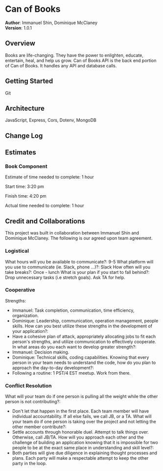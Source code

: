 # Can of Books

**Author**: Immanuel Shin, Dominique McClaney  
**Version**: 1.0.1

## Overview
<!-- Provide a high level overview of what this application is and why you are building it, beyond the fact that it's an assignment for this class. (i.e. What's your problem domain?) -->
Books are life-changing. They have the power to enlighten, educate, entertain, heal, and help us grow. Can of Books API is the back end portion of Can of Books. It handles any API and database calls.

## Getting Started
<!-- What are the steps that a user must take in order to build this app on their own machine and get it running? -->
Git

## Architecture
<!-- Provide a detailed description of the application design. What technologies (languages, libraries, etc) you're using, and any other relevant design information. -->
JavaScript, Express, Cors, Dotenv, MongoDB

## Change Log
<!-- Use this area to document the iterative changes made to your application as each feature is successfully implemented. Use time stamps. Here's an example:

01-01-2001 4:59pm - Application now has a fully-functional express server, with a GET route for the location resource. -->

## Estimates
<!-- See below -->
### Book Component

Estimate of time needed to complete: 1 hour

Start time: 3:20 pm

Finish time: 4:20 pm

Actual time needed to complete: 1 hour

## Credit and Collaborations
<!-- Give credit (and a link) to other people or resources that helped you build this application. -->
This project was built in collaboration between Immanuel Shin and Dominique McClaney. The following is our agreed upon team agreement.

### Logistical

What hours will you be available to communicate?: 9-5
What platform will you use to communicate (ie. Slack, phone …)?: Slack
How often will you take breaks?: Once - lunch
What is your plan if you start to fall behind?: Drop unnecessary tasks (i.e stretch goals). Ask TA for help.

### Cooperative

Strengths:

- Immanuel: Task completion, communication, time efficiency, organization.
- Dominique: Leadership, communication, operation management, people skills.
How can you best utilize these strengths in the development of your application?:
- Have a cohesive plan of attack, appropriately allocating jobs to fit each person's strengths, and utilize communication to effectively cooperate.
In what areas do you each want to develop greater strength?:
- Immanuel: Decision making.
- Dominique: Technical skills, coding capabilities.
Knowing that every person in your team needs to understand the code, how do you plan to approach the day-to-day development?:
- Following a routine: 1 PST/4 EST meetup. Work from there.

### Conflict Resolution

What will your team do if one person is pulling all the weight while the other person is not contributing?:

- Don't let that happen in the first place. Each team member will have individual accountability. If all else fails, we call JB, or a TA.
What will your team do if one person is taking over the project and not letting the other member contribute?:
- Settle accounts through honorable duel. Attempt to talk things over. Otherwise, call JB/TA.
How will you approach each other and the challenge of building an application knowing that it is impossible for two people to be at the exact same place in understanding and skill level?:
- Both parties will give due diligence in explaining thought processes and plans. Each party will make a respectable attempt to keep the other party in the loop.
